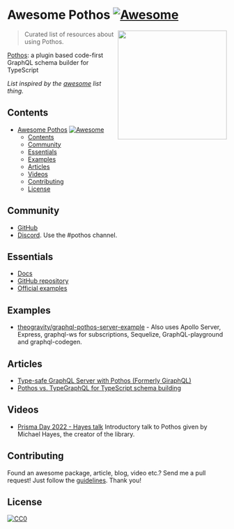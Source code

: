 # Awesome Pothos [![Awesome](https://cdn.rawgit.com/sindresorhus/awesome/d7305f38d29fed78fa85652e3a63e154dd8e8829/media/badge.svg)](https://github.com/sindresorhus/awesome) 

[<img src="https://github.com/hayes/pothos/blob/bd10d3c872eabd10fc3870a15bf55a5ebc697a2b/website/public/assets/logo-dark.svg" align="right" width="250">](https://pothos-graphql.dev/)

> Curated list of resources about using Pothos.

[Pothos](https://pothos-graphql.dev/): a plugin based code-first GraphQL schema builder for TypeScript

*List inspired by the [awesome](https://github.com/sindresorhus/awesome) list thing.*

## Contents
- [Awesome Pothos](https://github.com/fcanela/awesome-pothos-graphql) [![Awesome](https://cdn.rawgit.com/sindresorhus/awesome/d7305f38d29fed78fa85652e3a63e154dd8e8829/media/badge.svg)](https://github.com/sindresorhus/awesome) 
  - [Contents](#contents)
  - [Community](#community)
  - [Essentials](#essentials)
  - [Examples](#examples)
  - [Articles](#articles)
  - [Videos](#videos)
  - [Contributing](#contributing)
  - [License](#license)

## Community
* [GitHub](https://github.com/hayes/pothos)
* [Discord](https://discord.gg/mNe73qvwAB). Use the #pothos channel.

## Essentials
* [Docs](https://pothos-graphql.dev/)
* [GitHub repository](https://github.com/hayes/pothos)
* [Official examples](https://github.com/hayes/pothos/tree/main/examples)

## Examples
* [theogravity/graphql-pothos-server-example](https://github.com/theogravity/graphql-pothos-server-example) - Also uses Apollo Server, Express, graphql-ws for subscriptions, Sequelize, GraphQL-playground and graphql-codegen. 

## Articles
 * [Type-safe GraphQL Server with Pothos (Formerly GiraphQL)](https://omkarkulkarni.hashnode.dev/type-safe-graphql-server-with-pothos-formerly-giraphql)
 * [Pothos vs. TypeGraphQL for TypeScript schema building](https://blog.logrocket.com/pothos-vs-typegraphql-for-typescript-schema-building/)
 
## Videos
 * [Prisma Day 2022 - Hayes talk](https://youtu.be/ZbmRHU0jyPQ?t=7152) Introductory talk to Pothos given by Michael Hayes, the creator of the library.

## Contributing
Found an awesome package, article, blog, video etc.? Send me a pull request! Just follow the [guidelines](/CONTRIBUTING.md). Thank you!

## License
[![CC0](http://mirrors.creativecommons.org/presskit/buttons/88x31/svg/cc-zero.svg)](http://creativecommons.org/publicdomain/zero/1.0/)

